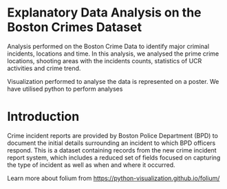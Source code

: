 # Explanatory Data Analysis on the Boston Crimes Dataset
Analysis performed on the Boston Crime Data to identify major criminal incidents, locations and time. In this analysis, we analysed the prime crime locations, shooting areas with the incidents counts, statistics of UCR activities and crime trend.

Visualization performed to analyse the data is represented on a poster. We have utilised python to perform analyses

# Introduction
Crime incident reports are provided by Boston Police Department (BPD) to document the initial details surrounding an incident to which BPD officers respond. This is a dataset containing records from the new crime incident report system, which includes a reduced set of fields focused on capturing the type of incident as well as when and where it occurred.

Learn more about folium from https://python-visualization.github.io/folium/
